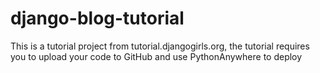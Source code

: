 # django-blog-tutorial
This is a tutorial project from tutorial.djangogirls.org, the tutorial requires you to upload your code to GitHub and use PythonAnywhere to deploy
